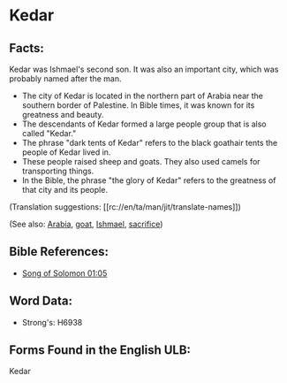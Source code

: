 # Kedar

## Facts:

Kedar was Ishmael's second son. It was also an important city, which was probably named after the man.

* The city of Kedar is located in the northern part of Arabia near the southern border of Palestine. In Bible times, it was known for its greatness and beauty.
* The descendants of Kedar formed a large people group that is also called "Kedar."
* The phrase "dark tents of Kedar" refers to the black goathair tents the people of Kedar lived in.
* These people raised sheep and goats. They also used camels for transporting things.
* In the Bible, the phrase "the glory of Kedar" refers to the greatness of that city and its people.

(Translation suggestions: [[rc://en/ta/man/jit/translate-names]])

(See also: [Arabia](../names/arabia.md), [goat](../other/goat.md), [Ishmael](../names/ishmael.md), [sacrifice](../other/sacrifice.md))

## Bible References:

* [Song of Solomon 01:05](rc://en/tn/help/sng/01/05)

## Word Data:

* Strong's: H6938

## Forms Found in the English ULB:

Kedar
